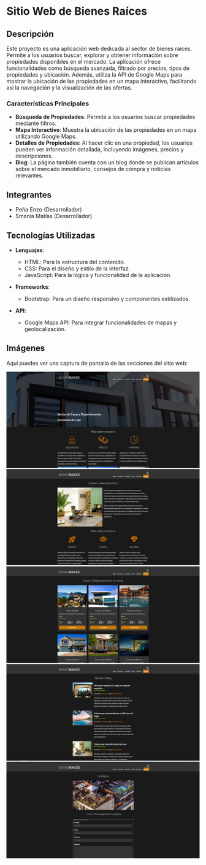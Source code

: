 # Sitio Web de Bienes Raíces

## Descripción
Este proyecto es una aplicación web dedicada al sector de bienes raíces. Permite a los usuarios buscar, explorar y obtener información sobre propiedades disponibles en el mercado. La aplicación ofrece funcionalidades como búsqueda avanzada, filtrado por precios, tipos de propiedades y ubicación. Además, utiliza la API de Google Maps para mostrar la ubicación de las propiedades en un mapa interactivo, facilitando así la navegación y la visualización de las ofertas.

### Características Principales
- **Búsqueda de Propiedades**: Permite a los usuarios buscar propiedades mediante filtros.
- **Mapa Interactivo**: Muestra la ubicación de las propiedades en un mapa utilizando Google Maps.
- **Detalles de Propiedades**: Al hacer clic en una propiedad, los usuarios pueden ver información detallada, incluyendo imágenes, precios y descripciones.
- **Blog**: La página también cuenta con un blog donde se publican artículos sobre el mercado inmobiliario, consejos de compra y noticias relevantes.

## Integrantes
- Peña Enzo (Desarrollador)
- Smania Matías (Desarrollador)

## Tecnologías Utilizadas
- **Lenguajes**: 
  - HTML: Para la estructura del contenido.
  - CSS: Para el diseño y estilo de la interfaz.
  - JavaScript: Para la lógica y funcionalidad de la aplicación.
  
- **Frameworks**: 
  - Bootstrap: Para un diseño responsivo y componentes estilizados.

- **API**: 
  - Google Maps API: Para integrar funcionalidades de mapas y geolocalización.
 
## Imágenes
Aquí puedes ver una captura de pantalla de las secciones del sitio web:

![Inicio](https://github.com/SmaniaMatias20/PP-PrograIII/blob/matias/build/img/readme/inicio.png)
![Nosotros](https://github.com/SmaniaMatias20/PP-PrograIII/blob/matias/build/img/readme/nosotros.png)
![Anuncios](https://github.com/SmaniaMatias20/PP-PrograIII/blob/matias/build/img/readme/anuncios.png)
![Blog](https://github.com/SmaniaMatias20/PP-PrograIII/blob/matias/build/img/readme/blog.png)
![Contacto](https://github.com/SmaniaMatias20/PP-PrograIII/blob/matias/build/img/readme/contacto.png)



